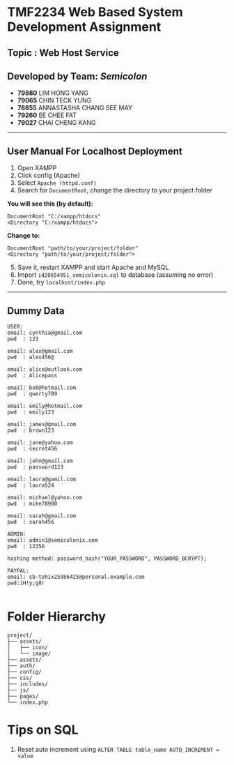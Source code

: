 # TMF2234 Web Based System Development Assignment

## Topic : Web Host Service

## Developed by Team: _Semicolon_

- **79880** LIM HONG YANG
- **79065** CHIN TECK YUNG
- **78855** ANNASTASHA CHANG SEE MAY
- **79260** EE CHEE FAT
- **79027** CHAI CHENG KANG

---

## User Manual For Localhost Deployment

1. Open XAMPP
2. Click config (Apache)
3. Select `Apache (httpd.conf)`
4. Search for `DocumentRoot`, change the directory to your project folder

**You will see this (by default):**

```
DocumentRoot "C:/xampp/htdocs"
<Directory "C:/xampp/htdocs">
```

**Change to:**

```
DocumentRoot "path/to/your/project/folder"
<Directory "path/to/your/project/folder">
```

5. Save it, restart XAMPP and start Apache and MySQL
6. Import `id20654951_semicolonix.sql` to database (assuming no error)
7. Done, try `localhost/index.php`

---

## Dummy Data

```
USER:
email: cynthia@gmail.com
pwd  : 123

email: alex@gmail.com
pwd  : alex456@

email: alice@outlook.com
pwd  : Alicepass

email: bob@hotmail.com
pwd  : qwerty789

email: emily@hotmail.com
pwd  : emily123

email: james@gmail.com
pwd  : brown123

email: jane@yahoo.com
pwd  : secret456

email: john@gmail.com
pwd  : password123

email: laura@gamil.com
pwd  : laura524

email: michael@yahoo.com
pwd  : mike78900

email: sarah@gmail.com
pwd  : sarah456

ADMIN:
email: admin1@semicolonix.com
pwd  : 12356

hashing method: password_hash("YOUR_PASSWORD", PASSWORD_BCRYPT);

PAYPAL:
email: sb-tehix25986425@personal.example.com
pwd:iH!y;g8r


```

# Folder Hierarchy

```
project/
├── assets/
│   ├── icon/
│   └── image/
├── assets/
├── auth/
├── config/
├── css/
├── includes/
├── js/
├── pages/
└── index.php
```

# Tips on SQL

1. Reset auto increment using `ALTER TABLE table_name AUTO_INCREMENT = value`
